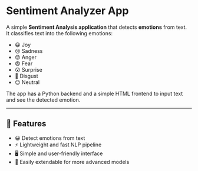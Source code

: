 #  Sentiment Analyzer App

A simple **Sentiment Analysis application** that detects **emotions** from text.  
It classifies text into the following emotions:

- 😀 Joy  
- 😢 Sadness  
- 😡 Anger  
- 😨 Fear  
- 😲 Surprise  
- 🤢 Disgust  
- 😐 Neutral  

The app has a Python backend and a simple HTML frontend to input text and see the detected emotion.  

---

## 🚀 Features
- 😀 Detect emotions from text  
- ⚡ Lightweight and fast NLP pipeline  
- 🖥️ Simple and user-friendly interface  
- 🔧 Easily extendable for more advanced models  
